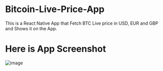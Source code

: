 # Bitcoin-Live-Price-App
This is a React Native App that Fetch BTC Live price in USD, EUR and GBP and Shows it on the App. 

# Here is App Screenshot

![image](https://github.com/jahanzaib-iqbal/Bitcoin-Live-Price-App/assets/72562056/41076049-3d3c-417b-a4ee-d259dbc720d0)
